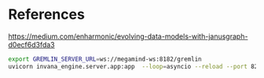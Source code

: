 # References 


https://medium.com/enharmonic/evolving-data-models-with-janusgraph-d0ecf6d3fda3

```bash
export GREMLIN_SERVER_URL=ws://megamind-ws:8182/gremlin
uvicorn invana_engine.server.app:app  --loop=asyncio --reload --port 8200
```
